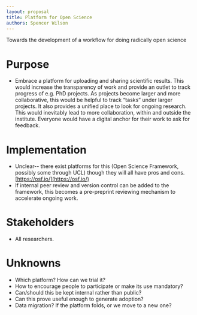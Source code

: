 ```yaml
---
layout: proposal
title: Platform for Open Science
authors: Spencer Wilson
---
```


Towards the development of a workflow for doing radically open science

<!--below excerpt-->

# Purpose

- Embrace a platform for uploading and sharing scientific results. This would increase the transparency of work and provide an outlet to track progress of e.g. PhD projects. As projects become larger and more collaborative, this would be helpful to track “tasks” under larger projects. It also provides a unified place to look for ongoing research. This would inevitably lead to more collaboration, within and outside the institute. Everyone would have a digital anchor for their work to ask for feedback.


# Implementation

- Unclear-- there exist platforms for this (Open Science Framework, possibly some through UCL) though they will all have pros and cons. 
[https://osf.io/](https://osf.io/)
- If internal peer review and version control can be added to the framework, this becomes a pre-preprint reviewing mechanism to accelerate ongoing work.

# Stakeholders

 - All researchers.

# Unknowns

- Which platform? How can we trial it?
- How to encourage people to participate or make its use mandatory?
- Can/should this be kept internal rather than public?
- Can this prove useful enough to generate adoption?
- Data migration? If the platform folds, or we move to a new one?
